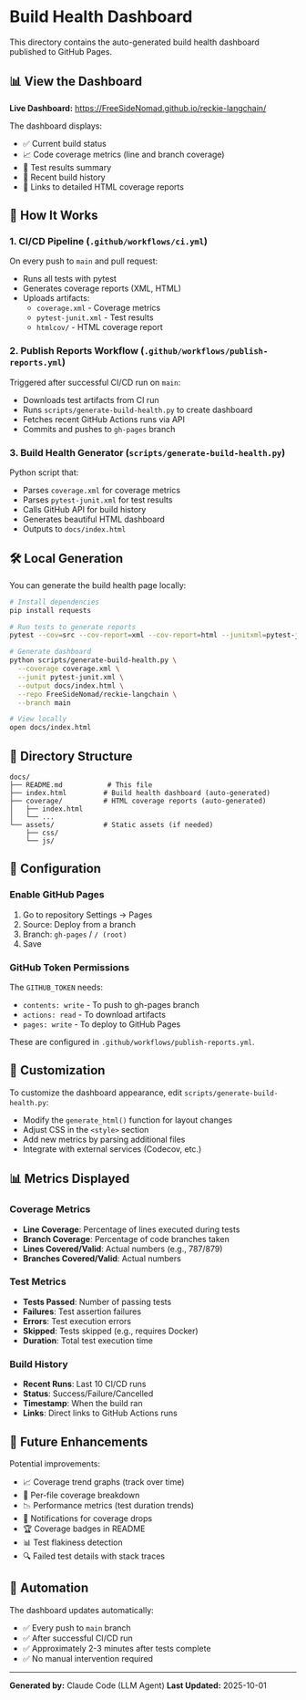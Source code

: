 # Build Health Dashboard

This directory contains the auto-generated build health dashboard published to GitHub Pages.

## 📊 View the Dashboard

**Live Dashboard:** https://FreeSideNomad.github.io/reckie-langchain/

The dashboard displays:
- ✅ Current build status
- 📈 Code coverage metrics (line and branch coverage)
- 🧪 Test results summary
- 📜 Recent build history
- 🔗 Links to detailed HTML coverage reports

## 🔄 How It Works

### 1. CI/CD Pipeline (`.github/workflows/ci.yml`)

On every push to `main` and pull request:
- Runs all tests with pytest
- Generates coverage reports (XML, HTML)
- Uploads artifacts:
  - `coverage.xml` - Coverage metrics
  - `pytest-junit.xml` - Test results
  - `htmlcov/` - HTML coverage report

### 2. Publish Reports Workflow (`.github/workflows/publish-reports.yml`)

Triggered after successful CI/CD run on `main`:
- Downloads test artifacts from CI run
- Runs `scripts/generate-build-health.py` to create dashboard
- Fetches recent GitHub Actions runs via API
- Commits and pushes to `gh-pages` branch

### 3. Build Health Generator (`scripts/generate-build-health.py`)

Python script that:
- Parses `coverage.xml` for coverage metrics
- Parses `pytest-junit.xml` for test results
- Calls GitHub API for build history
- Generates beautiful HTML dashboard
- Outputs to `docs/index.html`

## 🛠️ Local Generation

You can generate the build health page locally:

```bash
# Install dependencies
pip install requests

# Run tests to generate reports
pytest --cov=src --cov-report=xml --cov-report=html --junitxml=pytest-junit.xml

# Generate dashboard
python scripts/generate-build-health.py \
  --coverage coverage.xml \
  --junit pytest-junit.xml \
  --output docs/index.html \
  --repo FreeSideNomad/reckie-langchain \
  --branch main

# View locally
open docs/index.html
```

## 📁 Directory Structure

```
docs/
├── README.md           # This file
├── index.html         # Build health dashboard (auto-generated)
├── coverage/          # HTML coverage reports (auto-generated)
│   ├── index.html
│   └── ...
└── assets/            # Static assets (if needed)
    ├── css/
    └── js/
```

## 🔧 Configuration

### Enable GitHub Pages

1. Go to repository Settings → Pages
2. Source: Deploy from a branch
3. Branch: `gh-pages` / `/ (root)`
4. Save

### GitHub Token Permissions

The `GITHUB_TOKEN` needs:
- `contents: write` - To push to gh-pages branch
- `actions: read` - To download artifacts
- `pages: write` - To deploy to GitHub Pages

These are configured in `.github/workflows/publish-reports.yml`.

## 🎨 Customization

To customize the dashboard appearance, edit `scripts/generate-build-health.py`:

- Modify the `generate_html()` function for layout changes
- Adjust CSS in the `<style>` section
- Add new metrics by parsing additional files
- Integrate with external services (Codecov, etc.)

## 📊 Metrics Displayed

### Coverage Metrics
- **Line Coverage**: Percentage of lines executed during tests
- **Branch Coverage**: Percentage of code branches taken
- **Lines Covered/Valid**: Actual numbers (e.g., 787/879)
- **Branches Covered/Valid**: Actual numbers

### Test Metrics
- **Tests Passed**: Number of passing tests
- **Failures**: Test assertion failures
- **Errors**: Test execution errors
- **Skipped**: Tests skipped (e.g., requires Docker)
- **Duration**: Total test execution time

### Build History
- **Recent Runs**: Last 10 CI/CD runs
- **Status**: Success/Failure/Cancelled
- **Timestamp**: When the build ran
- **Links**: Direct links to GitHub Actions runs

## 🚀 Future Enhancements

Potential improvements:
- 📈 Coverage trend graphs (track over time)
- 🎯 Per-file coverage breakdown
- 📉 Performance metrics (test duration trends)
- 🔔 Notifications for coverage drops
- 🏆 Coverage badges in README
- 📊 Test flakiness detection
- 🔍 Failed test details with stack traces

## 🤖 Automation

The dashboard updates automatically:
- ✅ Every push to `main` branch
- ✅ After successful CI/CD run
- ✅ Approximately 2-3 minutes after tests complete
- ✅ No manual intervention required

---

**Generated by:** Claude Code (LLM Agent)
**Last Updated:** 2025-10-01
